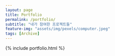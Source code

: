 ```yaml
---
layout: page
title: Portfolio
permalink: /portfolio/
subtitle: "내가 참여한 프로젝트들"
feature-img: "assets/img/pexels/computer.jpeg"
tags: [Archive]
---
```


{% include portfolio.html %}
